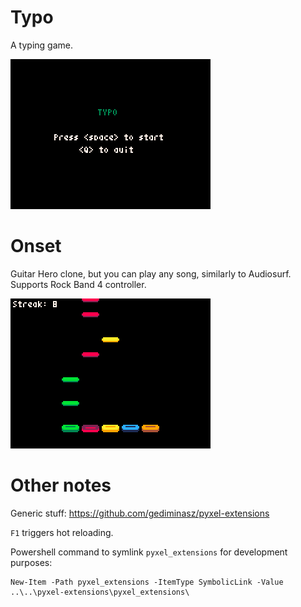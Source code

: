 # Typo

A typing game.

![typo](gifs/typo.gif)

# Onset

Guitar Hero clone, but you can play any song, similarly to Audiosurf. Supports Rock Band 4 controller.

![onset](gifs/onset.gif)

# Other notes

Generic stuff: https://github.com/gediminasz/pyxel-extensions

`F1` triggers hot reloading.

Powershell command to symlink `pyxel_extensions` for development purposes:

```
New-Item -Path pyxel_extensions -ItemType SymbolicLink -Value ..\..\pyxel-extensions\pyxel_extensions\
```
